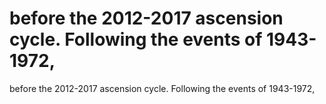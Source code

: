 # before the 2012-2017 ascension cycle. Following the events of 1943-1972,

before the 2012-2017 ascension cycle. Following the events of 1943-1972,